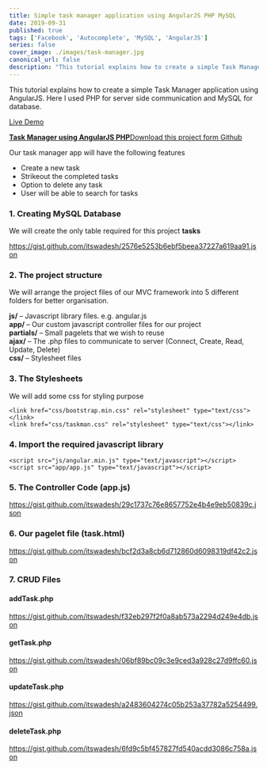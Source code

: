 ```yaml
---
title: Simple task manager application using AngularJS PHP MySQL
date: 2019-09-31
published: true
tags: ['Facebook', 'Autocomplete', 'MySQL', 'AngularJS']
series: false
cover_image: ./images/task-manager.jpg
canonical_url: false
description: "This tutorial explains how to create a simple Task Manager application using AngularJS. Here I used PHP for server side communication and MySQL for database."
---
```

This tutorial explains how to create a simple Task Manager application using AngularJS. Here I used PHP for server side communication and MySQL for database.

<a href="http://demos.angularcode.com/taskman/" class="button green" target="_blank">Live Demo</a> 
<div class="github">
    <a href="https://github.com/itswadesh/angularcode-task-manager-app" rel="nofollow" target="_blank">
        <b>Task Manager using AngularJS PHP</b>Download this project form Github
    </a>
</div>

Our task manager app will have the following features

*   Create a new task
*   Strikeout the completed tasks
*   Option to delete any task
*   User will be able to search for tasks

### 1\. Creating MySQL Database

We will create the only table required for this project **tasks**

https://gist.github.com/itswadesh/2576e5253b6ebf5beea37227a619aa91.json

### 2\. The project structure

We will arrange the project files of our MVC framework into 5 different folders for better organisation.

**js/** – Javascript library files. e.g. angular.js  
**app/** – Our custom javascript controller files for our project  
**partials/** – Small pagelets that we wish to reuse  
**ajax/** – The .php files to communicate to server (Connect, Create, Read, Update, Delete)  
**css/** – Stylesheet files

### 3\. The Stylesheets

We will add some css for styling purpose

    <link href="css/bootstrap.min.css" rel="stylesheet" type="text/css"></link>  
    <link href="css/taskman.css" rel="stylesheet" type="text/css"></link>  
    

### 4\. Import the required javascript library

    <script src="js/angular.min.js" type="text/javascript"></script>  
    <script src="app/app.js" type="text/javascript"></script>  
    

### 5\. The Controller Code (app.js)

https://gist.github.com/itswadesh/29c1737c76e8657752e4b4e9eb50839c.json

### 6\. Our pagelet file (task.html)

https://gist.github.com/itswadesh/bcf2d3a8cb6d712860d6098319df42c2.json

### 7\. CRUD Files

#### addTask.php

https://gist.github.com/itswadesh/f32eb297f2f0a8ab573a2294d249e4db.json

#### getTask.php

https://gist.github.com/itswadesh/06bf89bc09c3e9ced3a928c27d9ffc60.json

#### updateTask.php

https://gist.github.com/itswadesh/a2483604274c05b253a37782a5254499.json

#### deleteTask.php

https://gist.github.com/itswadesh/6fd9c5bf457827fd540acdd3086c758a.json

